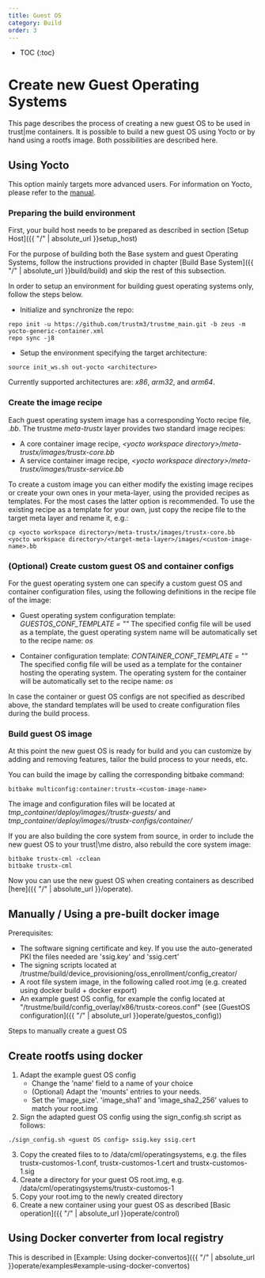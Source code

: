 ```yaml
---
title: Guest OS
category: Build
order: 3
---
```

- TOC
{:toc}

# Create new Guest Operating Systems

This page describes the process of creating a new guest OS to be used in trust\|me containers.
It is possible to build a new guest OS using Yocto or by hand using a rootfs image. Both possibilities are described here.

## Using Yocto

This option mainly targets more advanced users. For information on Yocto, please refer to the [manual](https://www.yoctoproject.org/docs/current/mega-manual/mega-manual.html).  

### Preparing the build environment

First, your build host needs to be prepared as described in section [Setup Host]({{ "/" | absolute_url }}setup_host)

For the purpose of building both the Base system and guest Operating Systems, follow the instructions provided in chapter [Build Base System]({{ "/" | absolute_url }}build/build) and skip the rest of this subsection.

In order to setup an environment for building guest operating systems only, follow the steps below.

* Initialize and synchronize the repo:

```
repo init -u https://github.com/trustm3/trustme_main.git -b zeus -m yocto-generic-container.xml
repo sync -j8
```

* Setup the environment specifying the target architecture:

```
source init_ws.sh out-yocto <architecture>
```
Currently supported architectures are: *x86*, *arm32*, and *arm64*.


### Create the image recipe

Each guest operating system image has a corresponding Yocto recipe file, *<custom-image-name>.bb*. The trustme *meta-trustx* layer provides two standard image recipes:

* A core container image recipe, *\<yocto workspace directory\>/meta-trustx/images/trustx-core.bb*
* A service container image recipe, *\<yocto workspace directory\>/meta-trustx/images/trustx-service.bb*

To create a custom image you can either modify the existing image recipes or create your own ones in your meta-layer, using the provided recipes as templates. For the most cases the latter option is recommended. To use the existing recipe as a template for your own, just copy the recipe file to the target meta layer and rename it, e.g.:

```
cp <yocto workspace directory>/meta-trustx/images/trustx-core.bb <yocto workspace directory>/<target-meta-layer>/images/<custom-image-name>.bb
```

### (Optional) Create custom guest OS and container configs

For the guest operating system one can specify a custom guest OS and container configuration files, using the following definitions in the recipe file of the image:

* Guest operating system configuration template: *GUESTOS_CONF_TEMPLATE = "<path-to-config-file>"*
The specified config file will be used as a template, the guest operating system name will be automatically set to the recipe name: *<custom-image-name>os*

* Container configuration template: *CONTAINER_CONF_TEMPLATE = "<path-to-config-file>"*
The specified config file will be used as a template for the container hosting the operating system. The operating system for the container will be automatically set to the recipe name: *<custom-image-name>os*

In case the container or guest OS configs are not specified as described above, the standard templates will be used to create configuration files during the build process.

### Build guest OS image

At this point the new guest OS is ready for build and you can customize by adding and removing features, tailor the build process to your needs, etc.

You can build the image by calling the corresponding bitbake command:

```
bitbake multiconfig:container:trustx-<custom-image-name>
```

The image and configuration files will be located at *tmp_container/deploy/images/<architecture>/trustx-guests/* and *tmp_container/deploy/images/<architecture>/trustx-configs/container/*

If you are also building the core system from source, in order to include the new guest OS to your trust|\me distro, also rebuild the core system image:
```
bitbake trustx-cml -cclean
bitbake trustx-cml
```

Now you can use the new guest OS when creating containers as described [here]({{ "/" | absolute_url }}/operate).

## Manually / Using a pre-built docker image
Prerequisites:
* The software signing certificate and key. If you use the auto-generated PKI the files needed are 'ssig.key' and 'ssig.cert'
* The signing scripts located at <yocto workspace directory>/trustme/build/device_provisioning/oss_enrollment/config_creator/
* A root file system image, in the following called root.img (e.g. created using docker build + docker export)
* An example guest OS config, for example the config located at "<yocto workspace directory>/trustme/build/config_overlay/x86/trustx-coreos.conf" (see [GuestOS configuration]({{ "/" | absolute_url }}operate/guestos_config))

Steps to manually create a guest OS

## Create rootfs using docker
1. Adapt the example guest OS config
	* Change the 'name' field to a name of your choice
	* (Optional) Adapt the 'mounts' entries to your needs.
	* Set the 'image_size'. 'image_sha1' and 'image_sha2_256' values to match your root.img
2. Sign the adapted guest OS config using the sign_config.sh script as follows:
```
./sign_config.sh <guest OS config> ssig.key ssig.cert
```
3. Copy the created files to to /data/cml/operatingsystems, e.g. the files trustx-customos-1.conf, trustx-customos-1.cert and trustx-customos-1.sig
4. Create a directory for your guest OS root.img, e.g. /data/cml/operatingsystems/trustx-customos-1
5. Copy your root.img to the newly created directory
6. Create a new container using your guest OS as described [Basic operation]({{ "/" | absolute_url }}operate/control)

## Using Docker converter from local registry
This is described in [Example: Using docker-convertos]({{ "/" | absolute_url }}operate/examples#example-using-docker-convertos)
